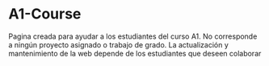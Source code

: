 # A1-Course
Pagina creada para ayudar a los estudiantes del curso A1. 
No corresponde a ningún proyecto asignado o trabajo de grado. La actualización
y mantenimiento de la web depende de los estudiantes que deseen colaborar
